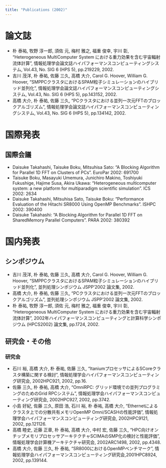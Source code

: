 ```yaml
---
title: "Publications (2002)"
---
```


# 論文誌

- 朴 泰祐, 牧野 淳一郎, 須佐 元, 梅村 雅之, 福重 俊幸, 宇川 彰, “Heterogeneous MultiComputer System における重力効果を含む宇宙輻射流体計算”, 情報処理学会論文誌ハイパフォーマンスコンピューティングシステム, Vol.43, No. SIG 6 (HPS 5), pp.219229, 2002.
- 吉川 茂洋, 朴 泰祐, 佐藤 三久, 高橋 大介, Carol G. Hoover, William G. Hoover, “SMPPCクラスタにおけるSPAM粒子シミュレーションのハイブリッド並列化”, 情報処理学会論文誌ハイパフォーマンスコンピューティングシステム, Vol.43, No. SIG 6 (HPS 5), pp.143152, 2002.
- 高橋 大介, 朴 泰祐, 佐藤 三久, “PCクラスタにおける並列一次元FFTのブロックアルゴリズム”, 情報処理学会論文誌ハイパフォーマンスコンピューティングシステム, Vol.43, No. SIG 6 (HPS 5), pp.134142, 2002.

# 国際発表

## 国際会議

- Daisuke Takahashi, Taisuke Boku, Mitsuhisa Sato: “A Blocking Algorithm for Parallel 1D FFT on Clusters of PCs”. EuroPar 2002: 691700
- Taisuke Boku, Masayuki Umemura, Junichiro Makino, Toshiyuki Fukushige, Hajime Susa, Akira Ukawa: “Heterogeneous multicomputer system: a new platform for multiparadigm scientific simulation”. ICS 2002: 2634
- Daisuke Takahashi, Mitsuhisa Sato, Taisuke Boku: “Performance Evaluation of the Hitachi SR8000 Using OpenMP Benchmarks”. ISHPC 2002: 390400
- Daisuke Takahashi: “A Blocking Algorithm for Parallel 1D FFT on SharedMemory Parallel Computers”. PARA 2002: 380392

# 国内発表

## シンポジウム

- 吉川 茂洋, 朴 泰祐, 佐藤 三久, 高橋 大介, Carol G. Hoover, William G. Hoover, “SMPPCクラスタにおけるSPAM粒子シミュレーションのハイブリッド並列化”, 並列処理シンポジウム JSPP’2002 論文集, 2002.
- 高橋 大介, 朴 泰祐, 佐藤 三久, “PCクラスタにおける並列一次元FFTのブロックアルゴリズム”, 並列処理シンポジウム JSPP’2002 論文集, 2002.
- 朴 泰祐, 牧野 淳一郎, 須佐 元, 梅村 雅之, 福重 俊幸, 宇川 彰, “Heterogeneous MultiComputer System における重力効果を含む宇宙輻射流体計算”, 2002年ハイパフォーマンスコンピューティングと計算科学シンポジウム (HPCS2002) 論文集, pp.1724, 2002.

## 研究会・その他

### 研究会

- 石川 裕, 高橋 大介, 朴 泰祐, 佐藤 三久, “ItaniumプロセッサによるSCoreクラスタ構築に関する検討”, 情報処理学会ハイパフォーマンスコンピューティング研究会, 2002HPC921, 2002, pp.16.
- 佐藤 三久, 朴 泰祐, 高橋 大介, “OmniRPC: グリッド環境での並列プログラミングのためのGrid RPCシステム”, 情報処理学会ハイパフォーマンスコンピューティング研究会, 2002HPC927, 2002, pp.3742.
- 小島 好紀, 佐藤 三久, 原田 浩, 石川 裕, 朴 泰祐, 高橋 大介, “Ethernetによるクラスタ上での分散共有メモリOpenMP Omni/SCASHの性能評価”, 情報処理学会ハイパフォーマンスコンピューティング研究会, 2002HPC9121, 2002, pp.121126.
- 高橋 睦史, 近藤 正章, 朴 泰祐, 高橋 大介, 中村 宏, 佐藤 三久, “HPC向けオンチップメモリプロセッサアーキテクチャSCIMAのSMP化の検討と性能評価”, 情報処理学会計算機アーキテクチャ研究会, 2002ARC1498, 2002, pp.4348.
- 高橋 大介, 佐藤 三久, 朴 泰祐, “SR8000におけるOpenMPベンチマーク”, 情報処理学会ハイパフォーマンスコンピューティング研究会,2001HPC8924, 2002, pp.139144.
